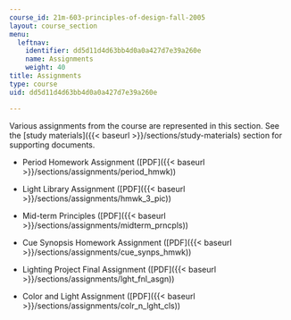 ```yaml
---
course_id: 21m-603-principles-of-design-fall-2005
layout: course_section
menu:
  leftnav:
    identifier: dd5d11d4d63bb4d0a0a427d7e39a260e
    name: Assignments
    weight: 40
title: Assignments
type: course
uid: dd5d11d4d63bb4d0a0a427d7e39a260e

---
```


Various assignments from the course are represented in this section. See the [study materials]({{< baseurl >}}/sections/study-materials) section for supporting documents.

*   Period Homework Assignment ([PDF]({{< baseurl >}}/sections/assignments/period_hmwk))
    
*   Light Library Assignment ([PDF]({{< baseurl >}}/sections/assignments/hmwk_3_pic))
    
*   Mid-term Principles ([PDF]({{< baseurl >}}/sections/assignments/midterm_prncpls))
    
*   Cue Synopsis Homework Assignment ([PDF]({{< baseurl >}}/sections/assignments/cue_synps_hmwk))
    
*   Lighting Project Final Assignment ([PDF]({{< baseurl >}}/sections/assignments/lght_fnl_asgn))
    
*   Color and Light Assignment ([PDF]({{< baseurl >}}/sections/assignments/colr_n_lght_cls))